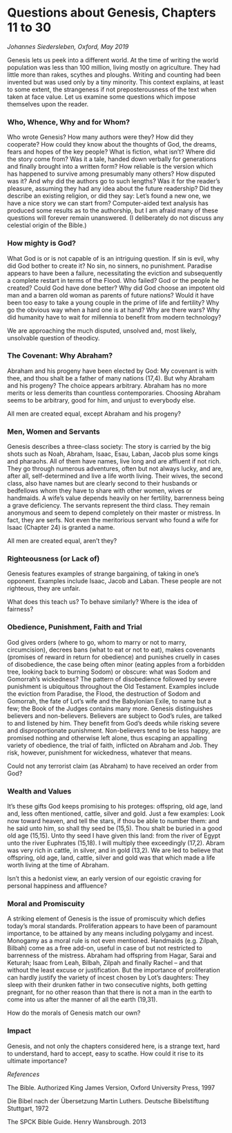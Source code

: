 
# Questions about Genesis, Chapters 11 to 30

*Johannes Siedersleben, Oxford, May 2019*

Genesis lets us peek into a different world. At the time of writing the 
world population was less than 100 million, living mostly on agriculture. 
They had little more than rakes, scythes and ploughs. Writing and 
counting had been invented but was used only by a tiny minority. 
This context explains, at least to some extent, the strangeness 
if not preposterousness of the text when taken at face value. 
Let us examine some questions which impose themselves upon the
reader.

### Who, Whence, Why and for Whom?
Who wrote Genesis? How many authors were they? How did they cooperate?
How could they know about the thoughts of God, the dreams, fears and hopes of
the key people? What is fiction, what isn’t? Where did the story come from? Was
it a tale, handed down verbally for generations and finally brought into a written
form? How reliable is the version which has happened to survive among 
presumably many others? How disputed was it? And why did the authors go to such
lengths? Was it for the reader’s pleasure, assuming they had any idea about the
future readership? Did they describe an existing religion, or did they say: Let’s
found a new one, we have a nice story we can start from? Computer-aided text
analysis has produced some results as to the authorship, but I am afraid many of
these questions will forever remain unanswered. 
(I deliberately do not discuss any celestial origin of the Bible.)

### How mighty is God?
What God is or is not capable of is an intriguing question. If sin is evil, why did
God bother to create it? No sin, no sinners, no punishment. Paradise appears to
have been a failure, necessitating the eviction and subsequently a 
complete restart in terms of the Flood. Who failed? God or the people he created? 
Could God have done better? Why did God choose an impotent old man and a barren
old woman as parents of future nations? Would it have been too easy to take a
young couple in the prime of life and fertility? Why go the obvious way when a
hard one is at hand? Why are there wars? Why did humanity have to wait for
millennia to benefit from modern technology? 

We are approaching the much disputed, unsolved and, most likely, unsolvable question of theodicy.

### The Covenant: Why Abraham?
Abraham and his progeny have been elected by God: My covenant is with thee,
and thou shalt be a father of many nations (17,4). But why Abraham and his
progeny? The choice appears arbitrary. Abraham has no more merits or 
less demerits than countless contemporaries. Choosing Abraham seems to be arbitrary,
good for him, and unjust to everybody else.

All men are created equal, except Abraham and his progeny?

### Men, Women and Servants
Genesis describes a three-class society: The story is carried by the big shots such
as Noah, Abraham, Isaac, Esau, Laban, Jacob plus some kings and pharaohs. All of
them have names, live long and are affluent if not rich. They go through numerous adventures, 
often but not always lucky, and are, after all, self-determined
and live a life worth living. Their wives, the second class, also have names but are
clearly second to their husbands or bedfellows whom they have to share with
other women, wives or handmaids. A wife’s value depends heavily on her fertility, 
barrenness being a grave deficiency. The servants represent the third class.
They remain anonymous and seem to depend completely on their master or mistress. 
In fact, they are serfs. Not even the meritorious servant who found a wife
for Isaac (Chapter 24) is granted a name.

All men are created equal, aren’t they?

### Righteousness (or Lack of)
Genesis features examples of strange bargaining, of taking in one’s opponent. 
Examples include Isaac, Jacob and Laban. These people are not righteous, they are
unfair. 

What does this teach us? To behave similarly? Where is the idea of fairness?

### Obedience, Punishment, Faith and Trial
God gives orders (where to go, whom to marry or not to marry, circumcision),
decrees bans (what to eat or not to eat), makes covenants (promises of reward in
return for obedience) and punishes cruelly in cases of disobedience, 
the case being often minor (eating apples from a forbidden tree, looking back to burning
Sodom) or obscure: what was Sodom and Gomorrah’s wickedness? The pattern
of disobedience followed by severe punishment is ubiquitous throughout the Old
Testament. Examples include the eviction from Paradise, the Flood, 
the destruction of Sodom and Gomorrah, the fate of Lot’s wife and the Babylonian Exile, 
to name but a few; the Book of the Judges contains many more. Genesis distinguishes 
believers and non-believers. Believers are subject to God’s rules, are
talked to and listened by him. They benefit from God’s deeds while risking severe
and disproportionate punishment. Non-believers tend to be less happy, are
promised nothing and otherwise left alone, thus escaping an appalling variety of
obedience, the trial of faith, inflicted on Abraham and Job. They risk, however,
punishment for wickedness, whatever that means.

Could not any terrorist claim (as Abraham) to have received an order from God?

### Wealth and Values
It’s these gifts God keeps promising to his proteges: offspring, old age, land and,
less often mentioned, cattle, silver and gold. Just a few examples: 
Look now toward heaven, and tell the stars, if thou be able to number them: 
and he said unto him, so shall thy seed be (15,5). Thou shalt be buried in a good old age (15,15).
Unto thy seed I have given this land: from the river of Egypt unto the river Euphrates (15,18). 
I will multiply thee exceedingly (17,2). Abram was very rich in
cattle, in silver, and in gold (13,2). We are led to believe that offspring, old age,
land, cattle, silver and gold was that which made a life worth living at the time of
Abraham.

Isn’t this a hedonist view, an early version of our egoistic craving for personal
happiness and affluence?

### Moral and Promiscuity
A striking element of Genesis is the issue of promiscuity which defies today’s
moral standards. Proliferation appears to have been of paramount importance,
to be attained by any means including polygamy and incest. Monogamy as a
moral rule is not even mentioned. Handmaids (e.g. Zilpah, Bilbah) come as a free
add-on, useful in case of but not restricted to barrenness of the mistress. Abraham had offspring from Hagar, Sarai and Keturah; Isaac from Leah, Bilbah, Zilpah
and finally Rachel – and that without the least excuse or justification. But the importance of proliferation can hardly justify the variety of incest chosen by Lot’s
daughters: They sleep with their drunken father in two consecutive nights, both
getting pregnant, for no other reason than that there is not a man in the earth to
come into us after the manner of all the earth (19,31).

How do the morals of Genesis match our own?

### Impact
Genesis, and not only the chapters considered here, is a strange text, 
hard to understand, hard to accept, easy to scathe. How could it rise 
to its ultimate importance?

*References*

The Bible. Authorized King James Version, Oxford University Press, 1997

Die Bibel nach der Übersetzung Martin Luthers. Deutsche Bibelstiftung Stuttgart, 1972

The SPCK Bible Guide. Henry Wansbrough. 2013

<div style="margin-bottom: 100px;"></div>
